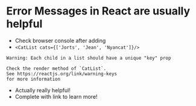 # Error Messages in React are usually helpful

- Check browser console after adding 
- `<CatList cats={['Jorts', 'Jean', 'Nyancat']}/>`

```
Warning: Each child in a list should have a unique "key" prop

Check the render method of `CatList`. 
See https://reactjs.org/link/warning-keys 
for more information
```

- Actually really helpful!
- Complete with link to learn more!
